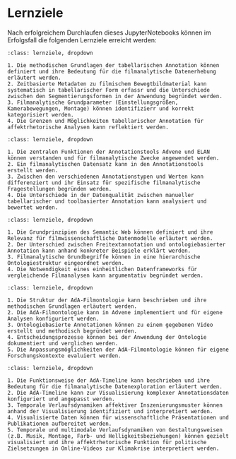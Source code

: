 # Lernziele

Nach erfolgreichem Durchlaufen dieses JupyterNotebooks können im Erfolgsfall die folgenden Lernziele erreicht werden:

```{admonition} [Erhebung filmanalytischer Daten zu audiovisuellem Material anhand tabellarischer Annotation](tabellarische:annotation) (*optional*)
:class: lernziele, dropdown

1. Die methodischen Grundlagen der tabellarischen Annotation können definiert und ihre Bedeutung für die filmanalytische Datenerhebung erläutert werden.
2. Zeitbasierte Metadaten zu filmischem Bewegtbildmaterial kann systematisch in tabellarischer Form erfassr und die Unterschiede zwischen den Segmentierungsformen in der Anwendung begründet werden.
3. Filmanalytische Grundparameter (Einstellungsgrößen, Kamerabewegungen, Montage) können identifizierr und korrekt kategorisiert werden.
4. Die Grenzen und Möglichkeiten tabellarischer Annotation für affektrhetorische Analysen kann reflektiert werden.
```
```{admonition} [Erhebung filmanalyitischer Daten anhand Freitextannotationen mit digitalen Tools](annotation:tools) (*optional*)
:class: lernziele, dropdown

1. Die zentralen Funktionen der Annotationstools Advene und ELAN können verstanden und für filmanalytische Zwecke angewendet werden.
2. Ein filmanalytischen Datensatz kann in den Annotationstools erstellt werden.
3. Zwischen den verschiedenen Annotationstypen und Werten kann differenziert und ihr Einsatz für spezifische filmanalytische Fragestellungen begründen werden.
4. Die Unterschiede in der Datenqualität zwischen manueller tabellarischer und toolbasierter Annotation kann analysiert und bewertet werden.
```
```{admonition} [Überführung filmanalytischer Konzepte in semantische Triple nach Ontologiestruktur](einarbeiten:ontologie)
:class: lernziele, dropdown

1. Die Grundprinzipien des Semantic Web können definiert und ihre Relevanz für filmwissenschaftliche Datenmodelle erläutert werden.
2. Der Unterschied zwischen Freitextannotation und ontologiebasierter Annotation kann anhand konkreter Beispiele erklärt werden.
3. Filmanalytische Grundbegriffe können in eine hierarchische Ontologiestruktur eingeordnet werden.
4. Die Notwendigkeit eines einheitlichen Datenframeworks für vergleichende Filmanalysen kann argumentativ begründet werden.
```
```{admonition} [Erhebung filmanalytischer Daten durch digitale Annotation mit einer Filmontologie](annotieren:ontologie)
:class: lernziele, dropdown

1. Die Struktur der AdA-Filmontologie kann beschrieben und ihre methodischen Grundlagen erläutert werden.
2. Die AdA-Filmontologie kann in Advene implementiert und für eigene Analysen konfiguriert werden.
3. Ontologiebasierte Annotationen können zu einem gegebenen Video erstellt und methodisch begründet werden.
4. Entscheidungsprozesse können bei der Anwendung der Ontologie dokumentiert und verglichen werden.
5. Die Anpassungsmöglichkeiten der AdA-Filmontologie können für eigene Forschungskontexte evaluiert werden.
```
```{admonition} [Syntaxbasierte Datenvisualisierung -,exploration und -interpretation](visualisierung:daten)
:class: lernziele, dropdown

1. Die Funktionsweise der AdA-Timeline kann beschrieben und ihre Bedeutung für die filmanalytische Datenexploration erläutert werden.
2. Die AdA-Timeline kann zur Visualisierung komplexer Annotationsdaten konfiguriert und angepasst werden.
3. Temporale Verlaufsdynamiken affektiver Inszenierungsmuster können anhand der Visualisierung identifiziert und interpretiert werden.
4. Visualisierte Daten können für wissenschaftliche Präsentationen und Publikationen aufbereitet werden.
5. Temporale und multimodale Verlaufsdynamiken von Gestaltungsweisen (z.B. Musik, Montage, Farb- und Helligkeitsbeziehungen) können gezielt visualisiert und ihre affektrhetorische Funktion für politische Zielsetzungen in Online-Videos zur Klimakrise interpretiert werden.
```
